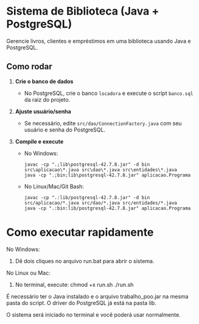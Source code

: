 # Sistema de Biblioteca (Java + PostgreSQL)

Gerencie livros, clientes e empréstimos em uma biblioteca usando Java e PostgreSQL.

## Como rodar

1. **Crie o banco de dados**
   - No PostgreSQL, crie o banco `locadora` e execute o script `banco.sql` da raiz do projeto.

2. **Ajuste usuário/senha**
   - Se necessário, edite `src/dao/ConnectionFactory.java` com seu usuário e senha do PostgreSQL.

3. **Compile e execute**
   - No Windows:
     ```
     javac -cp ".;lib\postgresql-42.7.8.jar" -d bin src\aplicacao\*.java src\dao\*.java src\entidades\*.java
     java -cp ".;bin;lib\postgresql-42.7.8.jar" aplicacao.Programa
     ```
   - No Linux/Mac/Git Bash:
     ```
     javac -cp ".:lib/postgresql-42.7.8.jar" -d bin src/aplicacao/*.java src/dao/*.java src/entidades/*.java
     java -cp ".:bin:lib/postgresql-42.7.8.jar" aplicacao.Programa
     ```

# Como executar rapidamente

No Windows:
1. Dê dois cliques no arquivo run.bat para abrir o sistema.

No Linux ou Mac:
1. No terminal, execute:
   chmod +x run.sh
   ./run.sh

É necessário ter o Java instalado e o arquivo trabalho_poo.jar na mesma pasta do script.
O driver do PostgreSQL já está na pasta lib.

O sistema será iniciado no terminal e você poderá usar normalmente.
